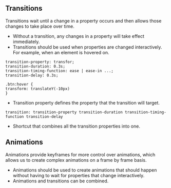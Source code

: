 ## Transitions
Transitions wait until a change in a property occurs and then allows those changes to take place over time.
* Without a transition, any changes in a property will take effect immediately.
* Transitions should be used when properties are changed interactively. For example, when an element is hovered on.  

```
transition-property: transfor;
transition-duration: 0.3s;
transition-timing-function: ease | ease-in ...;
transition-delay: 0.3s;

.btn:hover {
transform: translateY(-10px)
}
```
* Transition property defines the property that the transition will target.

```
transition: transition-property transition-duration transition-timing-function transition-delay
```
* Shortcut that combines all the transition properties into one.
## Animations
Animations provide keyframes for more control over animations, which allows us to create complex animations on a frame by frame basis.
* Animations should be used to create animations that should happen without having to wait for properties that change interactively.
* Animations and transitions can be combined.